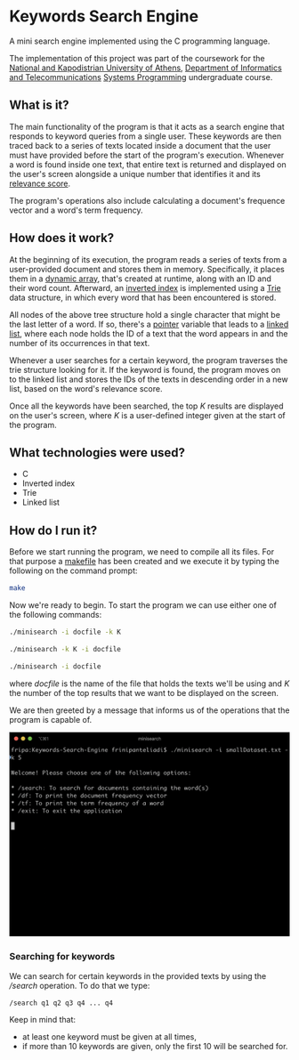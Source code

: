 # Keywords Search Engine

A mini search engine implemented using the C programming language. 

The implementation of this project was part of the coursework for the [National and Kapodistrian University of Athens](https://en.uoa.gr/), [Department of Informatics and Telecommunications](https://www.di.uoa.gr/en) [Systems Programming](http://cgi.di.uoa.gr/~antoulas/k24/) undergraduate course.

## What is it?

The main functionality of the program is that it acts as a search engine that responds to keyword queries from a single user. These keywords are then traced back to a series of texts located inside a document that the user must have provided before the start of the program's execution. Whenever a word is found inside one text, that entire text is returned and displayed on the user's screen alongside a unique number that identifies it and its [relevance score](https://en.wikipedia.org/wiki/Okapi_BM25).

The program's operations also include calculating a document's frequence vector and a word's term frequency.

## How does it work?

At the beginning of its execution, the program reads a series of texts from a user-provided document and stores them in memory. Specifically, it places them in a [dynamic array](https://en.wikipedia.org/wiki/Dynamic_array), that's created at runtime, along with an ID and their word count. Afterward, an [inverted index](https://en.wikipedia.org/wiki/Inverted_index) is implemented using a [Trie](https://en.wikipedia.org/wiki/Trie) data structure, in which every word that has been encountered is stored. 

All nodes of the above tree structure hold a single character that might be the last letter of a word. If so, there's a [pointer](https://en.wikipedia.org/wiki/Pointer_(computer_programming)) variable that leads to a [linked list](https://en.wikipedia.org/wiki/Linked_list), where each node holds the ID of a text that the word appears in and the number of its occurrences in that text.

Whenever a user searches for a certain keyword, the program traverses the trie structure looking for it. If the keyword is found, the program moves on to the linked list and stores the IDs of the texts in descending order in a new list, based on the word's relevance score.

Once all the keywords have been searched, the top *K* results are displayed on the user's screen, where *K* is a user-defined integer given at the start of the program.

## What technologies were used?

- C
- Inverted index
- Trie
- Linked list

## How do I run it?

Before we start running the program, we need to compile all its files. For that purpose a [makefile](https://en.wikipedia.org/wiki/Makefile) has been created and we execute it by typing the following on the command prompt:

```bash
make
```

 Now we're ready to begin. To start the program we can use either one of the following commands:

```bash
./minisearch -i docfile -k K
```

```bash
./minisearch -k K -i docfile
```

```bash
./minisearch -i docfile
```

where *docfile* is the name of the file that holds the texts we'll be using and *K* the number of the top results that we want to be displayed on the screen.

We are then greeted by a message that informs us of the operations that the program is capable of.

![Welcome screen](https://github.com/frinipanteliadi/Keywords-Search-Engine/blob/master/Images/Welcome%20screen.png)

### Searching for keywords

We can search for certain keywords in the provided texts by using the */search* operation. To do that we type:

```
/search q1 q2 q3 q4 ... q4
```

Keep in mind that:

- at least one keyword must be given at all times,
- if more than 10 keywords are given, only the first 10 will be searched for. 